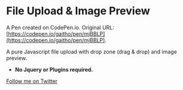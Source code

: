 # File Upload & Image Preview

A Pen created on CodePen.io. Original URL: [https://codepen.io/gaitho/pen/mjBBLP](https://codepen.io/gaitho/pen/mjBBLP).

A pure Javascript file upload with drop zone (drag & drop) and image preview.

- **No Jquery or Plugins required.**

[Follow me on Twitter](https://twitter.com/mattsince87)
